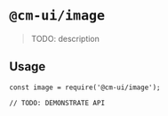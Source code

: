 # `@cm-ui/image`

> TODO: description

## Usage

```
const image = require('@cm-ui/image');

// TODO: DEMONSTRATE API
```
